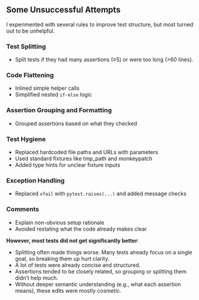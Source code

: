## Some Unsuccessful Attempts

I experimented with several rules to improve test structure, but most turned out to be unhelpful.

### Test Splitting
- Split tests if they had many assertions (≥5) or were too long (>60 lines).  

### Code Flattening
- Inlined simple helper calls  
- Simplified nested `if-else` logic

### Assertion Grouping and Formatting
- Grouped assertions based on what they checked

### Test Hygiene
- Replaced hardcoded file paths and URLs with parameters  
- Used standard fixtures like tmp_path and monkeypatch  
- Added type hints for unclear fixture inputs

### Exception Handling
- Replaced `xfail` with `pytest.raises(...)` and added message checks

### Comments 
- Explain non-obvious setup rationale  
- Avoided restating what the code already makes clear

**However, most tests did not get significantly better**:
- Splitting often made things worse. Many tests already focus on a single goal, so breaking them up hurt clarity.
- A lot of tests were already concise and structured.
- Assertions tended to be closely related, so grouping or splitting them didn’t help much.
- Without deeper semantic understanding (e.g., what each assertion means), these edits were mostly cosmetic.



